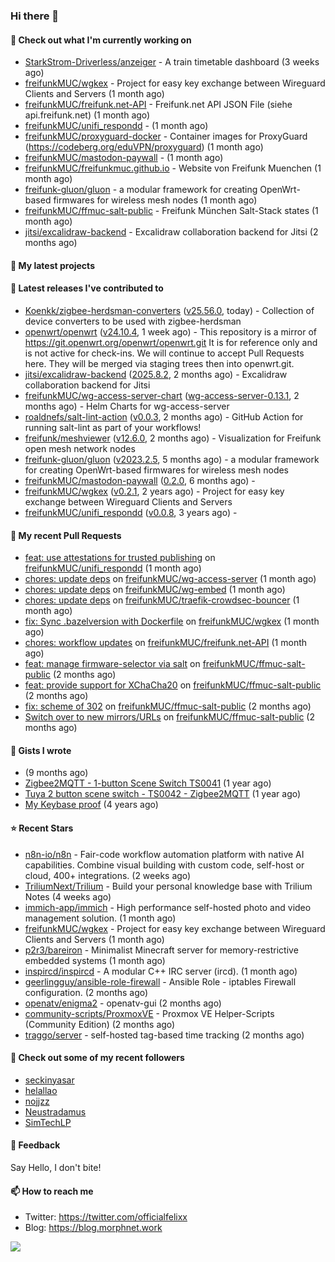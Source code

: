 ### Hi there 👋

#### 👷 Check out what I'm currently working on

- [StarkStrom-Driverless/anzeiger](https://github.com/StarkStrom-Driverless/anzeiger) - A train timetable dashboard (3 weeks ago)
- [freifunkMUC/wgkex](https://github.com/freifunkMUC/wgkex) - Project for easy key exchange between Wireguard Clients and Servers (1 month ago)
- [freifunkMUC/freifunk.net-API](https://github.com/freifunkMUC/freifunk.net-API) - Freifunk.net API JSON File (siehe api.freifunk.net) (1 month ago)
- [freifunkMUC/unifi_respondd](https://github.com/freifunkMUC/unifi_respondd) -  (1 month ago)
- [freifunkMUC/proxyguard-docker](https://github.com/freifunkMUC/proxyguard-docker) - Container images for ProxyGuard (https://codeberg.org/eduVPN/proxyguard) (1 month ago)
- [freifunkMUC/mastodon-paywall](https://github.com/freifunkMUC/mastodon-paywall) -  (1 month ago)
- [freifunkMUC/freifunkmuc.github.io](https://github.com/freifunkMUC/freifunkmuc.github.io) - Website von Freifunk Muenchen (1 month ago)
- [freifunk-gluon/gluon](https://github.com/freifunk-gluon/gluon) - a modular framework for creating OpenWrt-based firmwares for wireless mesh nodes (1 month ago)
- [freifunkMUC/ffmuc-salt-public](https://github.com/freifunkMUC/ffmuc-salt-public) - Freifunk München Salt-Stack states (1 month ago)
- [jitsi/excalidraw-backend](https://github.com/jitsi/excalidraw-backend) - Excalidraw collaboration backend for Jitsi (2 months ago)

#### 🌱 My latest projects


#### 🔭 Latest releases I've contributed to

- [Koenkk/zigbee-herdsman-converters](https://github.com/Koenkk/zigbee-herdsman-converters) ([v25.56.0](https://github.com/Koenkk/zigbee-herdsman-converters/releases/tag/v25.56.0), today) - Collection of device converters to be used with zigbee-herdsman
- [openwrt/openwrt](https://github.com/openwrt/openwrt) ([v24.10.4](https://github.com/openwrt/openwrt/releases/tag/v24.10.4), 1 week ago) - This repository is a mirror of https://git.openwrt.org/openwrt/openwrt.git It is for reference only and is not active for check-ins.  We will continue to accept Pull Requests here. They will be merged via staging trees then into openwrt.git.
- [jitsi/excalidraw-backend](https://github.com/jitsi/excalidraw-backend) ([2025.8.2](https://github.com/jitsi/excalidraw-backend/releases/tag/2025.8.2), 2 months ago) - Excalidraw collaboration backend for Jitsi
- [freifunkMUC/wg-access-server-chart](https://github.com/freifunkMUC/wg-access-server-chart) ([wg-access-server-0.13.1](https://github.com/freifunkMUC/wg-access-server-chart/releases/tag/wg-access-server-0.13.1), 2 months ago) - Helm Charts for wg-access-server
- [roaldnefs/salt-lint-action](https://github.com/roaldnefs/salt-lint-action) ([v0.0.3](https://github.com/roaldnefs/salt-lint-action/releases/tag/v0.0.3), 2 months ago) - GitHub Action for running salt-lint as part of your workflows!
- [freifunk/meshviewer](https://github.com/freifunk/meshviewer) ([v12.6.0](https://github.com/freifunk/meshviewer/releases/tag/v12.6.0), 2 months ago) - Visualization for Freifunk open mesh network nodes
- [freifunk-gluon/gluon](https://github.com/freifunk-gluon/gluon) ([v2023.2.5](https://github.com/freifunk-gluon/gluon/releases/tag/v2023.2.5), 5 months ago) - a modular framework for creating OpenWrt-based firmwares for wireless mesh nodes
- [freifunkMUC/mastodon-paywall](https://github.com/freifunkMUC/mastodon-paywall) ([0.2.0](https://github.com/freifunkMUC/mastodon-paywall/releases/tag/0.2.0), 6 months ago) - 
- [freifunkMUC/wgkex](https://github.com/freifunkMUC/wgkex) ([v0.2.1](https://github.com/freifunkMUC/wgkex/releases/tag/v0.2.1), 2 years ago) - Project for easy key exchange between Wireguard Clients and Servers
- [freifunkMUC/unifi_respondd](https://github.com/freifunkMUC/unifi_respondd) ([v0.0.8](https://github.com/freifunkMUC/unifi_respondd/releases/tag/v0.0.8), 3 years ago) - 

#### 🔨 My recent Pull Requests

- [feat: use attestations for trusted publishing](https://github.com/freifunkMUC/unifi_respondd/pull/58) on [freifunkMUC/unifi_respondd](https://github.com/freifunkMUC/unifi_respondd) (1 month ago)
- [chores: update deps](https://github.com/freifunkMUC/wg-access-server/pull/976) on [freifunkMUC/wg-access-server](https://github.com/freifunkMUC/wg-access-server) (1 month ago)
- [chores: update deps](https://github.com/freifunkMUC/wg-embed/pull/28) on [freifunkMUC/wg-embed](https://github.com/freifunkMUC/wg-embed) (1 month ago)
- [chores: update deps](https://github.com/freifunkMUC/traefik-crowdsec-bouncer/pull/57) on [freifunkMUC/traefik-crowdsec-bouncer](https://github.com/freifunkMUC/traefik-crowdsec-bouncer) (1 month ago)
- [fix: Sync .bazelversion with Dockerfile](https://github.com/freifunkMUC/wgkex/pull/191) on [freifunkMUC/wgkex](https://github.com/freifunkMUC/wgkex) (1 month ago)
- [chores: workflow updates](https://github.com/freifunkMUC/freifunk.net-API/pull/32) on [freifunkMUC/freifunk.net-API](https://github.com/freifunkMUC/freifunk.net-API) (1 month ago)
- [feat: manage firmware-selector via salt](https://github.com/freifunkMUC/ffmuc-salt-public/pull/213) on [freifunkMUC/ffmuc-salt-public](https://github.com/freifunkMUC/ffmuc-salt-public) (2 months ago)
- [feat: provide support for XChaCha20](https://github.com/freifunkMUC/ffmuc-salt-public/pull/212) on [freifunkMUC/ffmuc-salt-public](https://github.com/freifunkMUC/ffmuc-salt-public) (2 months ago)
- [fix: scheme of 302](https://github.com/freifunkMUC/ffmuc-salt-public/pull/211) on [freifunkMUC/ffmuc-salt-public](https://github.com/freifunkMUC/ffmuc-salt-public) (2 months ago)
- [Switch over to new mirrors/URLs](https://github.com/freifunkMUC/ffmuc-salt-public/pull/210) on [freifunkMUC/ffmuc-salt-public](https://github.com/freifunkMUC/ffmuc-salt-public) (2 months ago)

#### 📓 Gists I wrote

- [](https://gist.github.com/609a3bc4000c9a01e229526ab6a760e6) (9 months ago)
- [Zigbee2MQTT - 1-button Scene Switch TS0041](https://gist.github.com/3cc8fbe7954c752d93a6abd1192399b6) (1 year ago)
- [Tuya 2 button scene switch - TS0042 - Zigbee2MQTT](https://gist.github.com/bd9315849536e6b3606861984a68b299) (1 year ago)
- [My Keybase proof](https://gist.github.com/69863960a08efeb03ad576ccaf93d880) (4 years ago)

#### ⭐ Recent Stars

- [n8n-io/n8n](https://github.com/n8n-io/n8n) - Fair-code workflow automation platform with native AI capabilities. Combine visual building with custom code, self-host or cloud, 400&#43; integrations. (2 weeks ago)
- [TriliumNext/Trilium](https://github.com/TriliumNext/Trilium) - Build your personal knowledge base with Trilium Notes (4 weeks ago)
- [immich-app/immich](https://github.com/immich-app/immich) - High performance self-hosted photo and video management solution. (1 month ago)
- [freifunkMUC/wgkex](https://github.com/freifunkMUC/wgkex) - Project for easy key exchange between Wireguard Clients and Servers (1 month ago)
- [p2r3/bareiron](https://github.com/p2r3/bareiron) - Minimalist Minecraft server for memory-restrictive embedded systems (1 month ago)
- [inspircd/inspircd](https://github.com/inspircd/inspircd) - A modular C&#43;&#43; IRC server (ircd). (1 month ago)
- [geerlingguy/ansible-role-firewall](https://github.com/geerlingguy/ansible-role-firewall) - Ansible Role - iptables Firewall configuration. (2 months ago)
- [openatv/enigma2](https://github.com/openatv/enigma2) - openatv-gui (2 months ago)
- [community-scripts/ProxmoxVE](https://github.com/community-scripts/ProxmoxVE) - Proxmox VE Helper-Scripts (Community Edition)  (2 months ago)
- [traggo/server](https://github.com/traggo/server) - self-hosted tag-based time tracking (2 months ago)

#### 👯 Check out some of my recent followers

- [seckinyasar](https://github.com/seckinyasar)
- [helallao](https://github.com/helallao)
- [nojjzz](https://github.com/nojjzz)
- [Neustradamus](https://github.com/Neustradamus)
- [SimTechLP](https://github.com/SimTechLP)

#### 💬 Feedback

Say Hello, I don't bite!

#### 📫 How to reach me

- Twitter: https://twitter.com/officialfelixx
- Blog: https://blog.morphnet.work

<img align="left" src="https://github-readme-stats.vercel.app/api?username=GoliathLabs&show_icons=true&hide_border=true&layout=compact&theme=chartreuse-dark&hide_rank=true&include_all_commits=true&bg_color=0d1117" />

